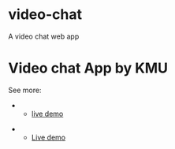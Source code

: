 # video-chat
A video chat web app
<h1>Video chat App by KMU</h1>

See more:
- * [live demo](https://www.scaledrone.com/blog/posts/webrtc-tutorial-simple-video-chat)
+ * [Live demo](https://mohamedusaied.github.io/video-chat/index.html)


